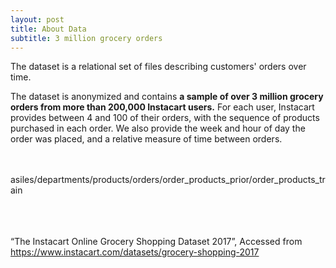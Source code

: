 ```yaml
---
layout: post
title: About Data
subtitle: 3 million grocery orders
---
```


The dataset is a relational set of files describing customers' orders over time. 


The dataset is anonymized and contains **a sample of over 3 million grocery orders from more than 200,000 Instacart users.**
For each user, Instacart provides between 4 and 100 of their orders, with the sequence of products purchased in each order. 
We also provide the week and hour of day the order was placed, and a relative measure of time between orders. 

<br>
<br>
asiles/departments/products/orders/order_products_prior/order_products_train
<br>
<br>
<br>
<br>



“The Instacart Online Grocery Shopping Dataset 2017”, 
Accessed from https://www.instacart.com/datasets/grocery-shopping-2017


